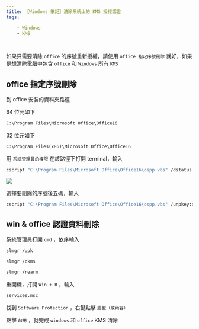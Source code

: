 ```yaml
---
title: 【Windows 筆記】清除系統上的 KMS 授權認證
tags:

    - Windows
    - KMS

---
```

如果只需要清除 `office` 的序號重新授權，請使用 `office 指定序號刪除` 就好，如果是想清除電腦中包含 `office` 和 `Windows` 所有 `KMS`

## office 指定序號刪除

到 office 安裝的資料夾路徑

64 位元如下

```txt
C:\Program Files\Microsoft Office\Office16
```

32 位元如下

```txt
C:\Program Files(x86)\Microsoft Office\Office16
```

用 `系統管理員的權限` 在該路徑下打開 terminal，輸入

```bash
cscript "C:\Program Files\Microsoft Office\Office16\ospp.vbs" /dstatus
```

![](https://i.imgur.com/CjlMgkb.png)

選擇要刪除的序號後五碼，輸入

```bash
cscript "C:\Program Files\Microsoft Office\Office16\ospp.vbs" /unpkey:xxxxx
```

## win & office 認證資料刪除

系統管理員打開 `cmd` ，依序輸入

```bash
slmgr /upk

slmgr /ckms

slmgr /rearm
```

重開機，打開 `Win + R` ，輸入

```txt
services.msc
```

找到 `Software Protection` ，右鍵點擊 `屬型（或內容）`

點擊 `啟用` ，就完成 `windows` 和 `office` KMS 清除
